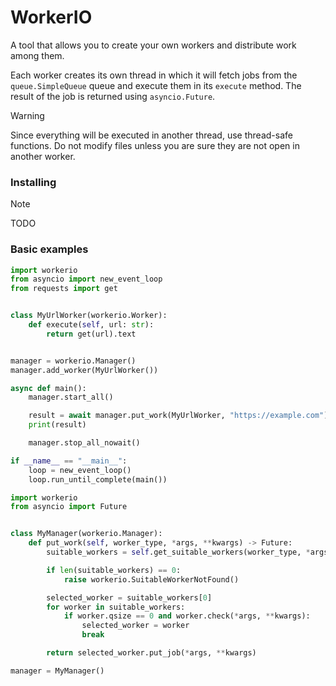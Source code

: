 # WorkerIO
A tool that allows you to create your own workers and distribute work among them.

Each worker creates its own thread in which it will fetch jobs from the `queue.SimpleQueue` queue and execute them in its `execute` method.
The result of the job is returned using `asyncio.Future`.

> [!WARNING]
> Since everything will be executed in another thread, use thread-safe functions. Do not modify files unless you are sure they are not open in another worker.

### Installing
> [!NOTE]
> TODO

### Basic examples
```py
import workerio
from asyncio import new_event_loop
from requests import get


class MyUrlWorker(workerio.Worker):
    def execute(self, url: str):
        return get(url).text


manager = workerio.Manager()
manager.add_worker(MyUrlWorker())

async def main(): 
    manager.start_all()

    result = await manager.put_work(MyUrlWorker, "https://example.com")
    print(result)

    manager.stop_all_nowait()

if __name__ == "__main__":
    loop = new_event_loop()
    loop.run_until_complete(main())
```

```py
import workerio
from asyncio import Future


class MyManager(workerio.Manager):
    def put_work(self, worker_type, *args, **kwargs) -> Future:
        suitable_workers = self.get_suitable_workers(worker_type, *args, **kwargs)

        if len(suitable_workers) == 0:
            raise workerio.SuitableWorkerNotFound()

        selected_worker = suitable_workers[0]
        for worker in suitable_workers:
            if worker.qsize == 0 and worker.check(*args, **kwargs):
                selected_worker = worker
                break

        return selected_worker.put_job(*args, **kwargs)

manager = MyManager()

```
